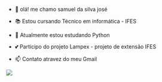 - 👋 olá! me chamo samuel da silva josé
- 📚 Estou cursando Técnico em informática - IFES 
- 🌱 Atualmente estou estudando Python
- 💕 Participo do projeto Lampex - projeto de extensão IFES

- 📫 Contato atravez do meu Gmail
<div>
  <a href = "mailto:samueljob020@gmail.com"><img src="https://img.shields.io/badge/-Gmail-%23333?style=for-the-badge&logo=gmail&logoColor=white" target="_blank"></a>
<!---
samueldasilvajose/samueldasilvajose is a ✨ special ✨ repository because its `README.md` (this file) appears on your GitHub profile.
You can click the Preview link to take a look at your changes.
--->
